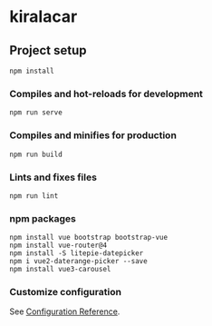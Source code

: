 # kiralacar

## Project setup
```
npm install
```

### Compiles and hot-reloads for development
```
npm run serve
```

### Compiles and minifies for production
```
npm run build
```

### Lints and fixes files
```
npm run lint
```
### npm packages
```
npm install vue bootstrap bootstrap-vue
npm install vue-router@4
npm install -S litepie-datepicker
npm i vue2-daterange-picker --save
npm install vue3-carousel
```

### Customize configuration
See [Configuration Reference](https://cli.vuejs.org/config/).
